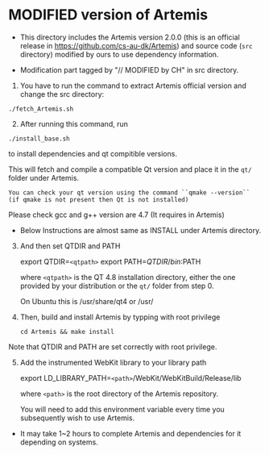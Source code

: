 MODIFIED version of Artemis
=========================
* This directory includes the Artemis version 2.0.0 (this is an official release in https://github.com/cs-au-dk/Artemis) and source code (`src` directory) modified by ours to use dependency information.

* Modification part tagged by "// MODIFIED by CH" in src directory.

1. You have to run the command to extract Artemis official version and change the src directory:

  ``./fetch_Artemis.sh``

2. After running this command, run 

  ``./install_base.sh``
  
  to install dependencies and qt compitible versions.

  This will fetch and compile a compatible Qt version and place it in the ``qt/`` folder under Artemis.

    You can check your qt version using the command ``qmake --version``
    (if qmake is not present then Qt is not installed)
    
  Please check gcc and g++ version are 4.7 (It requires in Artemis)
  
* Below Instructions are almost same as INSTALL under Artemis directory.

3. And then set QTDIR and PATH

      export QTDIR=`<qtpath>`
      export PATH=$QTDIR/bin:$PATH

    where `<qtpath>` is the QT 4.8 installation directory, either
    the one provided by your distribution or the ``qt/`` folder 
    from step 0.

    On Ubuntu this is /usr/share/qt4 or /usr/

4. Then, build and install Artemis by typping with root privilege

    ``cd Artemis && make install``

  Note that QTDIR and PATH are set correctly with root privilege.

5. Add the instrumented WebKit library to your library path

      export LD_LIBRARY_PATH=`<path>`/WebKit/WebKitBuild/Release/lib  

    where `<path>` is the root directory of the Artemis repository.

    You will need to add this environment variable every time you
    subsequently wish to use Artemis.

* It may take 1~2 hours to complete Artemis and dependencies for it depending on systems.

